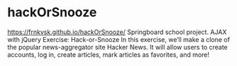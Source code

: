 # hackOrSnooze
https://frnkvsk.github.io/hackOrSnooze/
Springboard school project. AJAX with jQuery Exercise: Hack-or-Snooze
In this exercise, we’ll make a clone of the popular news-aggregator site Hacker News. It will allow users to create accounts, log in, create articles, mark articles as favorites, and more!
